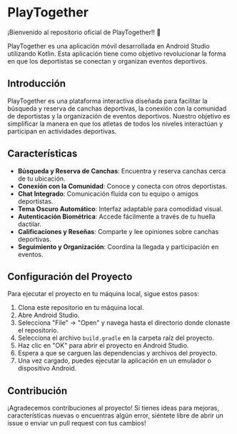 # PlayTogether

¡Bienvenido al repositorio oficial de PlayTogether!! 🎉

PlayTogether es una aplicación móvil desarrollada en Android Studio utilizando Kotlin. Esta aplicación tiene como objetivo revolucionar la forma en que los deportistas se conectan y organizan eventos deportivos.

## Introducción

PlayTogether es una plataforma interactiva diseñada para facilitar la búsqueda y reserva de canchas deportivas, la conexión con la comunidad de deportistas y la organización de eventos deportivos. Nuestro objetivo es simplificar la manera en que los atletas de todos los niveles interactúan y participan en actividades deportivas.

## Características

- **Búsqueda y Reserva de Canchas**: Encuentra y reserva canchas cerca de tu ubicación.
- **Conexión con la Comunidad**: Conoce y conecta con otros deportistas.
- **Chat Integrado**: Comunicación fluida con tu equipo o amigos deportistas.
- **Tema Oscuro Automático**: Interfaz adaptable para comodidad visual.
- **Autenticación Biométrica**: Accede fácilmente a través de tu huella dactilar.
- **Calificaciones y Reseñas**: Comparte y lee opiniones sobre canchas deportivas.
- **Seguimiento y Organización**: Coordina la llegada y participación en eventos.

## Configuración del Proyecto

Para ejecutar el proyecto en tu máquina local, sigue estos pasos:

1. Clona este repositorio en tu máquina local.
2. Abre Android Studio.
3. Selecciona "File" -> "Open" y navega hasta el directorio donde clonaste el repositorio.
4. Selecciona el archivo `build.gradle` en la carpeta raíz del proyecto.
5. Haz clic en "OK" para abrir el proyecto en Android Studio.
6. Espera a que se carguen las dependencias y archivos del proyecto.
7. Una vez cargado, puedes ejecutar la aplicación en un emulador o dispositivo Android.

## Contribución

¡Agradecemos contribuciones al proyecto! Si tienes ideas para mejoras, características nuevas o encuentras algún error, siéntete libre de abrir un issue o enviar un pull request con tus cambios!
